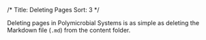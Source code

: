 /*
Title: Deleting Pages
Sort: 3
*/

Deleting pages in Polymicrobial Systems is as simple as deleting the Markdown file (`.md`) from the content folder.
